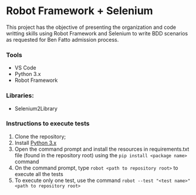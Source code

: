# Robot Framework + Selenium
This project has the objective of presenting the organization and code writting skills using Robot Framework and Selenium to write BDD scenarios as requested for Ben Fatto admission process.

### Tools
  - VS Code
  - Python 3.x
  - Robot Framework

### Libraries:
  - Selenium2Library

### Instructions to execute tests
1. Clone the repository;
2. Install [Python 3.x](https://www.python.org/downloads/)
3. Open the command prompt and install the resources in requirements.txt file (found in the repository root) using the `pip install <package name>` command
4. On the command prompt, type `robot <path to repository root>` to execute all the tests
5. To execute only one test, use the command `robot --test "<test name>" <path to repository root>`